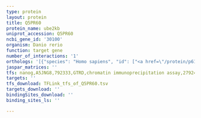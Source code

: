```yaml
---
type: protein
layout: protein
title: Q5PR60
protein_name: ube2kb
uniprot_accession: Q5PR60
ncbi_gene_id: '30100'
organism: Danio rerio
function: target gene
number_of_interactions: '1'
orthologs: '[{"species": "Homo sapiens", "id": ["<a href=\"/protein/p61086\">P61086</a>"]}, {"species": "Mus musculus", "id": ["<a href=\"/protein/p61087\">P61087</a>"]}, {"species": "Rattus norvegicus", "id": ["<a href=\"/protein/d3zxs8\">D3ZXS8</a>"]}, {"species": "Drosophila melanogaster", "id": ["<a href=\"/protein/p52486\">P52486</a>"]}, {"species": "Caenorhabditis elegans", "id": ["<a href=\"/protein/q9tz69\">Q9TZ69</a>", "<a href=\"/protein/p52484\">P52484</a>"]}, {"species": "Saccharomyces cerevisiae", "id": ["<a href=\"/protein/p21734\">P21734</a>"]}]'
jaspar_matrices: ''
tfs: nanog,A5JNG8,792333,GTRD,chromatin immunoprecipitation assay,27924024%5Buid%5D,No
targets: ''
tfs_download: TFLink_tfs_of_Q5PR60.tsv
targets_download: ''
bindingSites_download: ''
binding_sites_ls: ''

---
```

